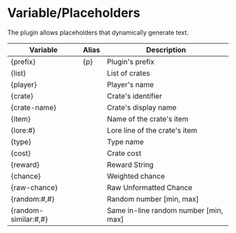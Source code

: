 # Variable/Placeholders

The plugin allows placeholders that dynamically generate text.

| Variable             | Alias | Description                           |
| -------------------- | ----- | ------------------------------------- |
| {prefix}             | {p}   | Plugin's prefix                       |
| {list}               |       | List of crates                        |
| {player}             |       | Player's name                         |
| {crate}              |       | Crate's identifier                    |
| {crate-name}         |       | Crate's display name                  |
| {item}               |       | Name of the crate's item              |
| {lore:#}             |       | Lore line of the crate's item         |
| {type}               |       | Type name                             |
| {cost}               |       | Crate cost                            |
| {reward}             |       | Reward String                         |
| {chance}             |       | Weighted chance                       |
| {raw-chance}         |       | Raw Unformatted Chance                |
| {random:#,#}         |       | Random number [min, max]              |
| {random-similar:#,#} |       | Same in-line random number [min, max] |
